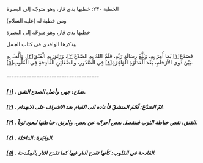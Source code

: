   الخطبة  ٢٣٠: خطبها بذي قار، وهو متوجّه إلى البصرة	

ومن خطبة له (عليه السلام)

خطبها بذي قار، وهو متوجّه إلى البصرة

وذكرها الواقدي في كتاب الجمل

فَصَدَعَ[[١\]](https://arabic.balaghah.net/node/738#_ftn1) بَمَا أُمِرَ بِهِ، وَبَلَّغَ رِسَالَةِ رَبِّهِ، فَلَمَّ اللهُ بِهِ الصَّدْعَ[[٢\]](https://arabic.balaghah.net/node/738#_ftn2)، وَرَتَقَ بِهِ الْفَتْقَ[[٣\]](https://arabic.balaghah.net/node/738#_ftn3)، وَأَلَّفَ بِهِ بَيْنَ ذَوِي الاَْرْحَامِ، بَعْدَ الْعَدَاوَةِ الْوَاغِرَةِ[[٤\]](https://arabic.balaghah.net/node/738#_ftn4) فِي الصُّدُورِ، والضَّغَائِنِ الْقَادِحَةِ فِي الْقُلُوبِ[[٥\]](https://arabic.balaghah.net/node/738#_ftn5).

##### -------------------------------------

##### [[١\]](https://arabic.balaghah.net/node/738#_ftnref1) . صَدَع: جهر، وأصل الصدع الشق.

##### [[٢\]](https://arabic.balaghah.net/node/738#_ftnref2) . لمّ الصَدْعَ: لَحَمَ المنشقّ فأعاده الى القيام بعد الاشراف على الانهدام.

##### [[٣\]](https://arabic.balaghah.net/node/738#_ftnref3) . الفتق: نقض خياطة الثوب فينفصل بعض أجزائه عن بعض، والرتق: خياطتها ليعود ثوباً.

##### [[٤\]](https://arabic.balaghah.net/node/738#_ftnref4) . الواغِرة: الداخلة.

##### [[٥\]](https://arabic.balaghah.net/node/738#_ftnref5) . القادحة في القلوب: كأنها تقدح النار فيها كما تقدح النار بالمِقْدحة. 
